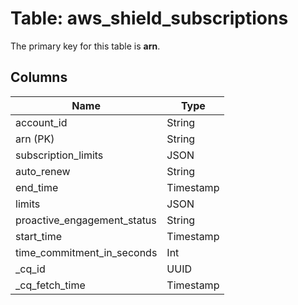# Table: aws_shield_subscriptions


The primary key for this table is **arn**.


## Columns
| Name          | Type          |
| ------------- | ------------- |
|account_id|String|
|arn (PK)|String|
|subscription_limits|JSON|
|auto_renew|String|
|end_time|Timestamp|
|limits|JSON|
|proactive_engagement_status|String|
|start_time|Timestamp|
|time_commitment_in_seconds|Int|
|_cq_id|UUID|
|_cq_fetch_time|Timestamp|